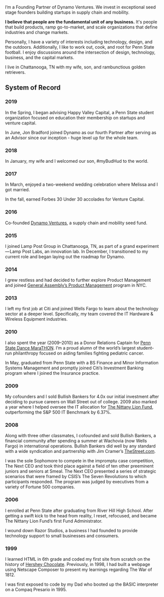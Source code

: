 I’m a Founding Partner of Dynamo Ventures. We invest in exceptional seed stage founders building startups in supply chain and mobility.

**I believe that people are the fundamental unit of any business.** It's people that build products, ramp go-to-market, and scale organizations that define industries and change markets.

Personally, I have a variety of interests including technology, design, and the outdoors. Additionally, I like to work out, cook, and root for Penn State football. I enjoy discussions around the intersection of design, technology, business, and the capital markets.

I live in Chattanooga, TN with my wife, son, and rambunctious golden retrievers.

## System of Record

### 2019
In the Spring, I began advising Happy Valley Capital, a Penn State student organization focused on education their membership on startups and venture capital.

In June, Jon Bradford joined Dynamo as our fourth Partner after serving as an Advisor since our inception - huge level up for the whole team.

### 2018
In January, my wife and I welcomed our son, #myBudHud to the world.

### 2017
In March, enjoyed a two-weekend wedding celebration where Melissa and I got married.

In the fall, earned Forbes 30 Under 30 accolades for Venture Capital.

### 2016
Co-founded [Dynamo Ventures](http://dynamo.vc), a supply chain and mobility seed fund.

### 2015
I joined Lamp Post Group in Chattanooga, TN, as part of a grand experiment — Lamp Post Labs, an innovation lab. In December, I transitioned to my current role and began laying out the roadmap for Dynamo.

### 2014
I grew restless and had decided to further explore Product Management and joined [General Assembly’s Product Management](https://generalassemb.ly/) program in NYC.

### 2013
I left my first job at Citi and joined Wells Fargo to learn about the technology sector at a deeper level. Specifically, my team covered the IT Hardware & Wireless Equipment industries.

### 2010
I also spent the year (2009–2010) as a Donor Relations Captain for [Penn State Dance MaraTHON](http://thon.org). I’m a proud alumn of the world’s largest student-run philanthropy focused on aiding families fighting pediatric cancer.

In May, graduated from Penn State with a BS Finance and Minor Information Systems Management and promptly joined Citi’s Investment Banking program where I joined the Insurance practice.

### 2009
My cofounders and I sold Bullish Bankers for 4.0x our initial investment after deciding to pursue careers on Wall Street out of college. 2009 also marked a year where I helped oversee the IT allocation for [The Nittany Lion Fund](http://www.smeal.psu.edu/nittany-lion-fund/), outperforming the S&P 500 IT Benchmark by 6.37%.

### 2008
Along with three other classmates, I cofounded and sold Bullish Bankers, a financial community after spending a summer at Wachovia (now Wells Fargo) in international operations. Bullish Bankers did well by any standard with a wide syndication and partnership with Jim Cramer’s [TheStreet.com](http://www.thestreet.com/).

I was the sole Sophomore to compete in the impromptu case competition, The Next CEO and took third place against a field of ten other preeminent juniors and seniors at Smeal. The Next CEO presented a series of strategic scenarios that were framed by CSIS’s The Seven Revolutions to which participants responded. The program was judged by executives from a variety of Fortune 500 companies.

### 2006
I enrolled at Penn State after graduating from River Hill High School. After getting a swift kick to the head from reality, I reset, refocused, and became The Nittany Lion Fund’s first Fund Administrator.

I wound down Razor Studios, a business I had founded to provide technology support to small businesses and consumers.

### 1999
I learned HTML in 6th grade and coded my first site from scratch on the history of [Hershey Chocolate](http://hersheychocolate.tripod.com/). Previously, in 1998, I had built a webpage using Netscape Composer to present my learnings regarding The War of 1812.

I was first exposed to code by my Dad who booted up the BASIC interpreter on a Compaq Presario in 1995.
